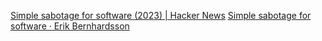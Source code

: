 
[Simple sabotage for software (2023) | Hacker News](https://news.ycombinator.com/item?id=40695839)
[Simple sabotage for software · Erik Bernhardsson](https://erikbern.com/2023/12/13/simple-sabotage-for-software.html)
